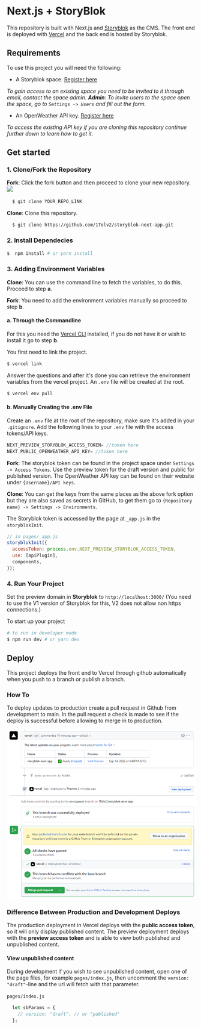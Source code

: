 # Next.js + StoryBlok

This repository is built with Next.js and [Storyblok](https://www.storyblok.com) as the CMS. The front end is deployed with [Vercel](https://vercel.com) and the back end is hosted by Storyblok.

## Requirements
To use this project you will need the following:
- A Storyblok space. [Register here](https://app.storyblok.com/#/signup)
  
*To gain access to an existing space you need to be invited to it through email, contact the space admin.
**Admin**: To invite users to the space open the space, go to `Settings -> Users` and fill out the form.*

- An OpenWeather API key. [Register here](https://home.openweathermap.org/users/sign_up)
  
*To access the existing API key if you are cloning this repository continue further down to learn how to get it.*

## Get started

### 1. Clone/Fork the Repository
**Fork**: Click the fork button and then proceed to clone your new repository.
<img src="/public/fork-screen.png"/>
```sh
  $ git clone YOUR_REPO_LINK
```


**Clone**: Clone this repository.
```sh
  $ git clone https://github.com/1Tolv2/storyblok-next-app.git
```



### 2. Install Dependecies 
```sh
$  npm install # or yarn install
```

### 3. Adding Environment Variables
**Clone**: You can use the command line to fetch the variables, to do this. Proceed to step **a**.

**Fork**: You need to add the environment variables manually so proceed to step **b**.

#### **a. Through the Commandline**
For this you need the [Vercel CLI](https://vercel.com/docs/cli) installed, if you do not have it or wish to install it go to step **b**. 

You first need to link the project.
```sh
$ vercel link
``` 
Answer the questions and after it's done you can retrieve the environment variables from the vercel project. An `.env` file will be created at the root. 
```sh
$ vercel env pull
```

#### **b. Manually Creating the .env File**
Create an `.env` file at the root of the repository, make sure it's added in your `.gitignore`.
Add the following lines to your `.env` file with the access tokens/API keys. 

```js
NEXT_PREVIEW_STORYBLOK_ACCESS_TOKEN= //token here
NEXT_PUBLIC_OPENWEATHER_API_KEY= //token here
```

**Fork**: The storyblok token can be found in the project space under `Settings -> Access Tokens`.
Use the preview token for the draft version and public for published version.
The OpenWeather API key can be found on their website under `{Username}/API keys`.

**Clone**: You can get the keys from the same places as the above fork option but they are also saved as secrets in GitHub, to get them go to `{Repository name} -> Settings -> Environments`.

The Storyblok token is accessed by the page at `_app.js` in the `storyblokInit`.
```js
// in pages/_app.js
storyblokInit({
  accessToken: process.env.NEXT_PREVIEW_STORYBLOK_ACCESS_TOKEN,
  use: [apiPlugin],
  components,
});
```

### 4. Run Your Project
Set the preview domain in <strong>Storyblok</strong> to `http://localhost:3000/` (You need to use the V1 version of Storyblok for this, V2 does not allow non https connections.)

To start up your project
```sh
# to run in developer mode
$ npm run dev # or yarn dev
```

## Deploy
This project deploys the front end to Vercel through github automatically when you push to a branch or publish a branch.

### **How To**
To deploy updates to production create a pull request in Github from development to main. In the pull request a check is made to see if the deploy is successful before allowing to merge in to production.

<img src="/public/pull-request-verification-screenshot.png" alt="screenshot of an approved pull request"/>

### **Difference Between Production and Development Deploys**

The production deployment in Vercel deploys with the **public access token**, so it will only display published content. The preview deployment deploys with the **preview access token** and is able to view both published and unpublished content.

#### **View unpublished content**
During development if you wish to see unpublished content, open one of the page files, for example `pages/index.js`, then uncomment the `version: "draft"`-line and the url will fetch with that parameter. 

`pages/index.js`
```js
  let sbParams = {
    // version: "draft", // or "published"
  };
```

